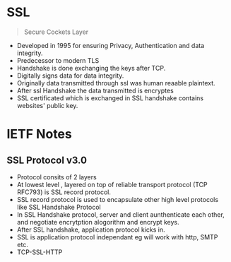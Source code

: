 # SSL

> Secure Cockets Layer

- Developed in 1995 for ensuring Privacy, Authentication and data integrity.
- Predecessor to modern TLS
- Handshake is done exchanging the keys after TCP.
- Digitally signs data for data integrity.
- Originally data transmitted through ssl was human reaable plaintext.
- After ssl Handshake the data transmitted is encryptes
- SSL certificated which is exchanged in SSL handshake contains websites' public key.


# IETF Notes

## SSL Protocol v3.0

- Protocol consits of 2 layers
- At lowest level , layered on top of reliable transport protocol (TCP RFC793) is SSL record protocol.
- SSL record protocol is used to encapsulate other high level protocols like SSL Handshake Protocol
- In SSL Handshake protocol, server and client aunthenticate each other, and negotiate encrytption alogorithm and encrypt keys.
- After SSL handshake, application protocol kicks in.
- SSL is application protocol independant eg will work with http, SMTP etc.
- TCP-SSL-HTTP
